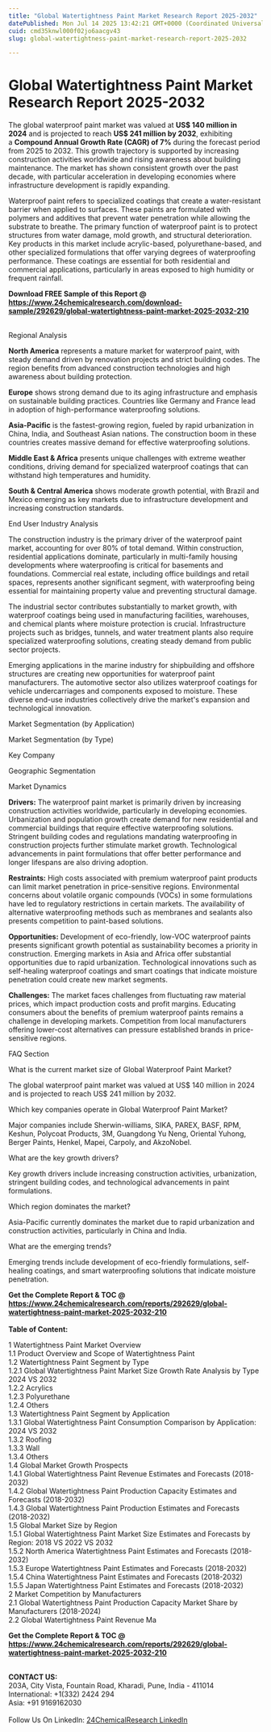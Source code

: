 ```yaml
---
title: "Global Watertightness Paint Market Research Report 2025-2032"
datePublished: Mon Jul 14 2025 13:42:21 GMT+0000 (Coordinated Universal Time)
cuid: cmd35knwl000f02jo6aacgv43
slug: global-watertightness-paint-market-research-report-2025-2032

---
```


# Global Watertightness Paint Market Research Report 2025-2032

<p>The global waterproof paint market was valued at <strong>US$ 140 million in 2024</strong> and is projected to reach <strong>US$ 241 million by 2032</strong>, exhibiting a <strong>Compound Annual Growth Rate (CAGR) of 7%</strong> during the forecast period from 2025 to 2032. This growth trajectory is supported by increasing construction activities worldwide and rising awareness about building maintenance. The market has shown consistent growth over the past decade, with particular acceleration in developing economies where infrastructure development is rapidly expanding.</p><p>
</p><p>Waterproof paint refers to specialized coatings that create a water-resistant barrier when applied to surfaces. These paints are formulated with polymers and additives that prevent water penetration while allowing the substrate to breathe. The primary function of waterproof paint is to protect structures from water damage, mold growth, and structural deterioration. Key products in this market include acrylic-based, polyurethane-based, and other specialized formulations that offer varying degrees of waterproofing performance. These coatings are essential for both residential and commercial applications, particularly in areas exposed to high humidity or frequent rainfall.</p><div><b>Download FREE Sample of this Report @ 
            <a href="https://www.24chemicalresearch.com/download-sample/292629/global-watertightness-paint-market-2025-2032-210">
            https://www.24chemicalresearch.com/download-sample/292629/global-watertightness-paint-market-2025-2032-210</a></b></div><br><p>
Regional Analysis</p><p>
</p><p><strong>North America</strong> represents a mature market for waterproof paint, with steady demand driven by renovation projects and strict building codes. The region benefits from advanced construction technologies and high awareness about building protection.</p><p>
</p><p><strong>Europe</strong> shows strong demand due to its aging infrastructure and emphasis on sustainable building practices. Countries like Germany and France lead in adoption of high-performance waterproofing solutions.</p><p>
</p><p><strong>Asia-Pacific</strong> is the fastest-growing region, fueled by rapid urbanization in China, India, and Southeast Asian nations. The construction boom in these countries creates massive demand for effective waterproofing solutions.</p><p>
</p><p><strong>Middle East &amp; Africa</strong> presents unique challenges with extreme weather conditions, driving demand for specialized waterproof coatings that can withstand high temperatures and humidity.</p><p>
</p><p><strong>South &amp; Central America</strong> shows moderate growth potential, with Brazil and Mexico emerging as key markets due to infrastructure development and increasing construction standards.</p><p>
End User Industry Analysis</p><p>
</p><p>The construction industry is the primary driver of the waterproof paint market, accounting for over 80% of total demand. Within construction, residential applications dominate, particularly in multi-family housing developments where waterproofing is critical for basements and foundations. Commercial real estate, including office buildings and retail spaces, represents another significant segment, with waterproofing being essential for maintaining property value and preventing structural damage.</p><p>
</p><p>The industrial sector contributes substantially to market growth, with waterproof coatings being used in manufacturing facilities, warehouses, and chemical plants where moisture protection is crucial. Infrastructure projects such as bridges, tunnels, and water treatment plants also require specialized waterproofing solutions, creating steady demand from public sector projects.</p><p>
</p><p>Emerging applications in the marine industry for shipbuilding and offshore structures are creating new opportunities for waterproof paint manufacturers. The automotive sector also utilizes waterproof coatings for vehicle undercarriages and components exposed to moisture. These diverse end-use industries collectively drive the market's expansion and technological innovation.</p><p>
Market Segmentation (by Application)</p><p>
</p><p>
Market Segmentation (by Type)</p><p>
</p><p>
Key Company</p><p>
</p><p>
Geographic Segmentation</p><p>
</p><p>
Market Dynamics</p><p>
</p><p><strong>Drivers:</strong> The waterproof paint market is primarily driven by increasing construction activities worldwide, particularly in developing economies. Urbanization and population growth create demand for new residential and commercial buildings that require effective waterproofing solutions. Stringent building codes and regulations mandating waterproofing in construction projects further stimulate market growth. Technological advancements in paint formulations that offer better performance and longer lifespans are also driving adoption.</p><p>
</p><p><strong>Restraints:</strong> High costs associated with premium waterproof paint products can limit market penetration in price-sensitive regions. Environmental concerns about volatile organic compounds (VOCs) in some formulations have led to regulatory restrictions in certain markets. The availability of alternative waterproofing methods such as membranes and sealants also presents competition to paint-based solutions.</p><p>
</p><p><strong>Opportunities:</strong> Development of eco-friendly, low-VOC waterproof paints presents significant growth potential as sustainability becomes a priority in construction. Emerging markets in Asia and Africa offer substantial opportunities due to rapid urbanization. Technological innovations such as self-healing waterproof coatings and smart coatings that indicate moisture penetration could create new market segments.</p><p>
</p><p><strong>Challenges:</strong> The market faces challenges from fluctuating raw material prices, which impact production costs and profit margins. Educating consumers about the benefits of premium waterproof paints remains a challenge in developing markets. Competition from local manufacturers offering lower-cost alternatives can pressure established brands in price-sensitive regions.</p><p>
FAQ Section</p><p>
What is the current market size of Global Waterproof Paint Market?</p><p>
</p><p>The global waterproof paint market was valued at US$ 140 million in 2024 and is projected to reach US$ 241 million by 2032.</p><p>
Which key companies operate in Global Waterproof Paint Market?</p><p>
</p><p>Major companies include Sherwin-williams, SIKA, PAREX, BASF, RPM, Keshun, Polycoat Products, 3M, Guangdong Yu Neng, Oriental Yuhong, Berger Paints, Henkel, Mapei, Carpoly, and AkzoNobel.</p><p>
What are the key growth drivers?</p><p>
</p><p>Key growth drivers include increasing construction activities, urbanization, stringent building codes, and technological advancements in paint formulations.</p><p>
Which region dominates the market?</p><p>
</p><p>Asia-Pacific currently dominates the market due to rapid urbanization and construction activities, particularly in China and India.</p><p>
What are the emerging trends?</p><p>
</p><p>Emerging trends include development of eco-friendly formulations, self-healing coatings, and smart waterproofing solutions that indicate moisture penetration.</p>

<div><b>Get the Complete Report & TOC @ 
            <a href="https://www.24chemicalresearch.com/reports/292629/global-watertightness-paint-market-2025-2032-210">
            https://www.24chemicalresearch.com/reports/292629/global-watertightness-paint-market-2025-2032-210</a></b></div><br>
            <b>Table of Content:</b><p>1 Watertightness Paint Market Overview<br />
    1.1 Product Overview and Scope of Watertightness Paint<br />
    1.2 Watertightness Paint Segment by Type<br />
        1.2.1 Global Watertightness Paint Market Size Growth Rate Analysis by Type 2024 VS 2032<br />
        1.2.2 Acrylics<br />
        1.2.3 Polyurethane<br />
        1.2.4 Others<br />
    1.3 Watertightness Paint Segment by Application<br />
        1.3.1 Global Watertightness Paint Consumption Comparison by Application: 2024 VS 2032<br />
        1.3.2 Roofing<br />
        1.3.3 Wall<br />
        1.3.4 Others<br />
    1.4 Global Market Growth Prospects<br />
        1.4.1 Global Watertightness Paint Revenue Estimates and Forecasts (2018-2032)<br />
        1.4.2 Global Watertightness Paint Production Capacity Estimates and Forecasts (2018-2032)<br />
        1.4.3 Global Watertightness Paint Production Estimates and Forecasts (2018-2032)<br />
    1.5 Global Market Size by Region<br />
        1.5.1 Global Watertightness Paint Market Size Estimates and Forecasts by Region: 2018 VS 2022 VS 2032<br />
        1.5.2 North America Watertightness Paint Estimates and Forecasts (2018-2032)<br />
        1.5.3 Europe Watertightness Paint Estimates and Forecasts (2018-2032)<br />
        1.5.4 China Watertightness Paint Estimates and Forecasts (2018-2032)<br />
        1.5.5 Japan Watertightness Paint Estimates and Forecasts (2018-2032)<br />
2 Market Competition by Manufacturers<br />
    2.1 Global Watertightness Paint Production Capacity Market Share by Manufacturers (2018-2024)<br />
    2.2 Global Watertightness Paint Revenue Ma</p>

<div><b>Get the Complete Report & TOC @ 
            <a href="https://www.24chemicalresearch.com/reports/292629/global-watertightness-paint-market-2025-2032-210">
            https://www.24chemicalresearch.com/reports/292629/global-watertightness-paint-market-2025-2032-210</a></b></div><br>

<b>CONTACT US:</b><br>
            203A, City Vista, Fountain Road, Kharadi, Pune, India - 411014<br>
            International: +1(332) 2424 294<br>
            Asia: +91 9169162030 <br><br>
            Follow Us On LinkedIn: <a href="https://www.linkedin.com/company/24chemicalresearch/">24ChemicalResearch LinkedIn</a>